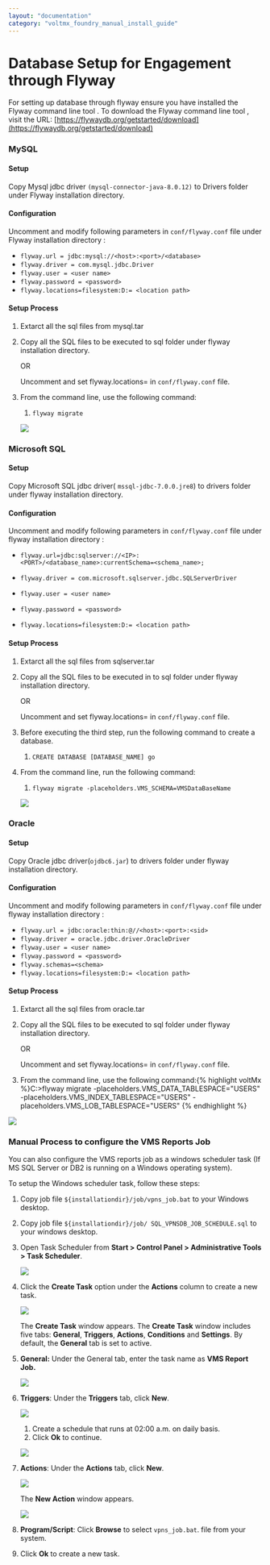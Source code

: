 ```yaml
---
layout: "documentation"
category: "voltmx_foundry_manual_install_guide"
---
```

                            

Database Setup for Engagement through Flyway
============================================

For setting up database through flyway ensure you have installed the Flyway command line tool . To download the Flyway command line tool , visit the URL: [https://flywaydb.org/getstarted/download](https://flywaydb.org/getstarted/download)

### MySQL

#### Setup

Copy Mysql jdbc driver `(mysql-connector-java-8.0.12)` to Drivers folder under Flyway installation directory.

#### Configuration

Uncomment and modify following parameters in `conf/flyway.conf` file under Flyway installation directory :

*   `flyway.url = jdbc:mysql://<host>:<port>/<database>`
*   `flyway.driver = com.mysql.jdbc.Driver`
*   `flyway.user = <user name>`
*   `flyway.password = <password>`
*   `flyway.locations=filesystem:D:= <location path>`

#### Setup Process

1.  Extarct all the sql files from mysql.tar
2.  Copy all the SQL files to be executed to sql folder under flyway installation directory.
    
    OR
    
    Uncomment and set flyway.locations=<sql script folder> in `conf/flyway.conf` file.
    
3.  From the command line, use the following command:
    
    1.  `flyway migrate`
    
    ![](../Resources/Images/mysql1.png)
    

### Microsoft SQL

#### Setup

Copy Microsoft SQL jdbc driver( `mssql-jdbc-7.0.0.jre8`) to drivers folder under flyway installation directory.

#### Configuration

Uncomment and modify following parameters in `conf/flyway.conf` file under flyway installation directory :

*   `flyway.url=jdbc:sqlserver://<IP>:<PORT>/<database_name>:currentSchema=<schema_name>;`
*   `flyway.driver = com.microsoft.sqlserver.jdbc.SQLServerDriver`
*   `flyway.user = <user name>`
*   `flyway.password = <password>`

*   `flyway.locations=filesystem:D:= <location path>`

#### Setup Process

1.  Extarct all the sql files from sqlserver.tar
2.  Copy all the SQL files to be executed in to sql folder under flyway installation directory.
    
    OR
    
    Uncomment and set flyway.locations=<sql script folder> in `conf/flyway.conf` file.
    
3.  Before executing the third step, run the following command to create a database.
    1.  `CREATE DATABASE [DATABASE_NAME] go`
4.  From the command line, run the following command:
    
    1.  `flyway migrate -placeholders.VMS_SCHEMA=VMSDataBaseName`
    
    ![](../Resources/Images/sql_server.png)
    

### Oracle

#### Setup

Copy Oracle jdbc driver(`ojdbc6.jar`) to drivers folder under flyway installation directory.

#### Configuration

Uncomment and modify following parameters in `conf/flyway.conf` file under flyway installation directory :

*   `flyway.url = jdbc:oracle:thin:@//<host>:<port>:<sid>`
*   `flyway.driver = oracle.jdbc.driver.OracleDriver`
*   `flyway.user = <user name>`
*   `flyway.password = <password>`
*   `flyway.schemas=<schema>`
*   `flyway.locations=filesystem:D:= <location path>`

#### Setup Process

1.  Extarct all the sql files from oracle.tar
2.  Copy all the SQL files to be executed to sql folder under flyway installation directory.
    
    OR
    
    Uncomment and set flyway.locations=<sql script folder> in `conf/flyway.conf` file.
    
3.  From the command line, use the following command:{% highlight voltMx %}C:\>flyway migrate -placeholders.VMS_DATA_TABLESPACE="USERS" -placeholders.VMS_INDEX_TABLESPACE="USERS" -placeholders.VMS_LOB_TABLESPACE="USERS"
{% endhighlight %}

    
![](../Resources/Images/Oracle1.png)
    

### Manual Process to configure the VMS Reports Job

You can also configure the VMS reports job as a windows scheduler task (If MS SQL Server or DB2 is running on a Windows operating system).

To setup the Windows scheduler task, follow these steps:

1.  Copy job file `${installationdir}/job/vpns_job.bat` to your Windows desktop.
2.  Copy job file `${installationdir}/job/ SQL_VPNSDB_JOB_SCHEDULE.sql` to your windows desktop.
3.  Open Task Scheduler from **Start > Control Panel > Administrative Tools > Task Scheduler**.
    
    ![](../Resources/Images/taskscheduler1_597x335.png)
    
4.  Click the **Create Task** option under the **Actions** column to create a new task.
    
    ![](../Resources/Images/taskscheduler2_599x309.png)
    
    The **Create Task** window appears. The **Create Task** window includes five tabs: **General**, **Triggers**, **Actions**, **Conditions** and **Settings**. By default, the **General** tab is set to active.
    
5.  **General:** Under the General tab, enter the task name as **VMS Report Job.**
    
    ![](../Resources/Images/taskscheduler3_592x445.png)
    
6.  **Triggers**: Under the **Triggers** tab, click **New**.
    
    ![](../Resources/Images/taskscheduler4_593x445.png)
    
    1.  Create a schedule that runs at 02:00 a.m. on daily basis.
    2.  Click **Ok** to continue.
    
    ![](../Resources/Images/taskscheduler5.png)
    
7.  **Actions**: Under the **Actions** tab, click **New**.
    
    ![](../Resources/Images/taskscheduler6_594x446.png)
    
    The **New Action** window appears.
    
    ![](../Resources/Images/taskscheduler7.png)
    
8.  **Program/Script**: Click **Browse** to select `vpns_job.bat`. file from your system.
9.  Click **Ok** to create a new task.
